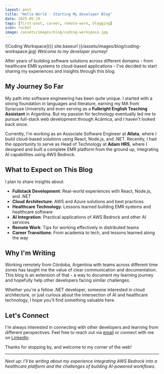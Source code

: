 ```yaml
---
layout: post
title: "Hello World - Starting My Developer Blog"
date: 2025-05-29
tags: [first-post, career, remote-work, blogging]
icon: rocket
image: /assets/images/blog/coding-workspace.jpg
---
```


![Coding Workspace]({{ site.baseurl }}/assets/images/blog/coding-workspace.jpg)
*Welcome to my developer journey!*

After years of building software solutions across different domains - from healthcare EMR systems to cloud-based applications - I've decided to start sharing my experiences and insights through this blog.

## <i class="fas fa-route"></i> My Journey So Far

My path into software engineering has been quite unique. I started with a strong foundation in languages and literature, earning my MA from Syracuse University and even serving as a **<i class="fas fa-award"></i> Fulbright English Teaching Assistant** in Argentina. But my passion for technology eventually led me to pursue full-stack web development through Acámica, and I haven't looked back since.

Currently, I'm working as an Associate Software Engineer at **<i class="fas fa-building"></i> Allata**, where I build cloud-based solutions using React, Node.js, and .NET. Recently, I had the opportunity to serve as Head of Technology at **<i class="fas fa-hospital"></i> Adam HRS**, where I designed and built a complete EMR platform from the ground up, integrating AI capabilities using AWS Bedrock.

## <i class="fas fa-lightbulb"></i> What to Expect on This Blog

I plan to share insights about:

- **<i class="fas fa-code"></i> Fullstack Development**: Real-world experiences with React, Node.js, and .NET
- **<i class="fas fa-cloud"></i> Cloud Architecture**: AWS and Azure solutions and best practices  
- **<i class="fas fa-heart-pulse"></i> Healthcare Technology**: Lessons learned building EMR systems and healthcare software
- **<i class="fas fa-brain"></i> AI Integration**: Practical applications of AWS Bedrock and other AI services
- **<i class="fas fa-users"></i> Remote Work**: Tips for working effectively in distributed teams
- **<i class="fas fa-chart-line"></i> Career Transitions**: From academia to tech, and lessons learned along the way

## <i class="fas fa-pen"></i> Why I'm Writing

Working remotely from <i class="fas fa-map-marker-alt"></i> Córdoba, Argentina with teams across different time zones has taught me the value of clear communication and documentation. This blog is an extension of that - a way to document my learning journey and hopefully help other developers facing similar challenges.

Whether you're a fellow .NET developer, someone interested in cloud architecture, or just curious about the intersection of AI and healthcare technology, I hope you'll find something valuable here.

## <i class="fas fa-handshake"></i> Let's Connect

I'm always interested in connecting with other developers and learning from different perspectives. Feel free to reach out via [<i class="fas fa-envelope"></i> email](mailto:aj.scheuer2@gmail.com) or connect with me on [<i class="fab fa-linkedin"></i> LinkedIn](https://linkedin.com/in/andrewscheuer).

Thanks for stopping by, and welcome to my corner of the web!

---

*<i class="fas fa-arrow-right"></i> Next up: I'll be writing about my experience integrating AWS Bedrock into a healthcare platform and the challenges of building AI-powered workflows.* 